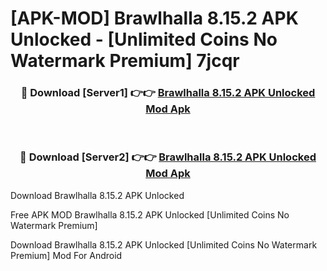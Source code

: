 # [APK-MOD] Brawlhalla 8.15.2 APK Unlocked - [Unlimited Coins No Watermark Premium] 7jcqr



<div align="center">
<h3>🔴 Download [Server1] 👉👉 <a href="https://momento.my/?title=Brawlhalla_8.15.2_APK_Unlocked">Brawlhalla 8.15.2 APK Unlocked Mod Apk</a></h3><br>

<h3>🔴 Download [Server2] 👉👉 <a href="https://momento.my/?title=Brawlhalla_8.15.2_APK_Unlocked">Brawlhalla 8.15.2 APK Unlocked Mod Apk</a></h3>
</div>



Download Brawlhalla 8.15.2 APK Unlocked 

Free APK MOD Brawlhalla 8.15.2 APK Unlocked [Unlimited Coins No Watermark Premium]

Download Brawlhalla 8.15.2 APK Unlocked [Unlimited Coins No Watermark Premium] Mod For Android
